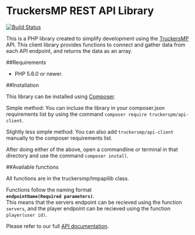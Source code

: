 # TruckersMP REST API Library

[![Build Status](https://travis-ci.org/TruckersMP/API-Client.svg?branch=master)](https://travis-ci.org/TruckersMP/API-Client)

This is a PHP library created to simplify development using the [TruckersMP](http://truckersmp.com/) API. This client library provides functions to connect and gather data from each API endpoint, and returns the data as an array.

##Requirements  

- PHP 5.6.0 or newer.

##Installation

This library can be installed using [Composer](http://getcomposer.org/).

Simple method: You can incluse the library in your composer.json requirements list by using the command `composer require truckerspm/api-client`.

Slightly less simple method: You can also add `truckersmp/api-client` manually to the composer requirements list.

After doing either of the above, open a commandline or terminal in that directory and use the command `composer install`.

##Available functions  

All functions are in the truckersmp/tmpapilib class.

Functions follow the naming format  
**`endpointName(Required parameters)`**.  
This means that the servers endpoint can be recieved using the function `servers`, and the player endpoint can be recieved using the function `player(user id)`.

Please refer to our full [API documentation](https://stats.truckersmp.com/api).